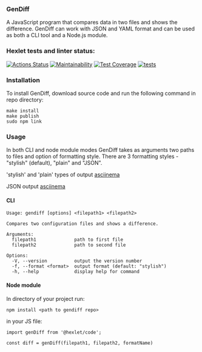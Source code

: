 ### GenDiff

A JavaScript program that compares data in two files and shows the difference. GenDiff can work with JSON and YAML format and can be used as both a CLI tool and a Node.js module.

### Hexlet tests and linter status:

[![Actions Status](https://github.com/sirflyingv/frontend-project-46/workflows/hexlet-check/badge.svg)](https://github.com/sirflyingv/frontend-project-46/actions)
[![Maintainability](https://api.codeclimate.com/v1/badges/907c21406f66906d8c18/maintainability)](https://codeclimate.com/github/sirflyingv/frontend-project-46/maintainability)
[![Test Coverage](https://api.codeclimate.com/v1/badges/907c21406f66906d8c18/test_coverage)](https://codeclimate.com/github/sirflyingv/frontend-project-46/test_coverage)
[![tests](https://github.com/sirflyingv/frontend-project-46/actions/workflows/tests.yml/badge.svg)](https://github.com/sirflyingv/frontend-project-46/actions/workflows/tests.yml)

### Installation

To install GenDiff, download source code and run the following command in repo directory:
```
make install
make publish
sudo npm link
```
### Usage 

In both CLI and node module modes GenDiff takes as arguments two paths to files and option of formatting style.
There are 3 formatting styles - "stylish" (default), "plain" and "JSON".

'stylish' and 'plain' types of output [asciinema](https://asciinema.org/a/Imgcsr85kjQZEjnZbgdyNshk7)

JSON output [asciinema](https://asciinema.org/a/GRxSWMIaoJSdqN7vH4BLztKEJ)

#### CLI
```
Usage: gendiff [options] <filepath1> <filepath2>

Compares two configuration files and shows a difference.

Arguments:
  filepath1              path to first file
  filepath2              path to second file

Options:
  -V, --version          output the version number
  -f, --format <format>  output format (default: "stylish")
  -h, --help             display help for command
```

#### Node module

In directory of your project run:

`npm install <path to gendiff repo>`

in your JS file: 
```
import genDiff from '@hexlet/code';

const diff = genDiff(filepath1, filepath2, formatName)
```


